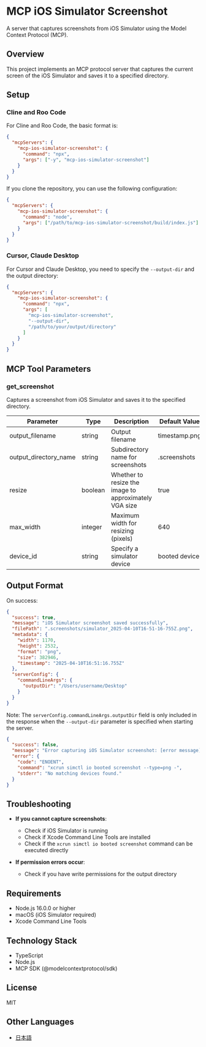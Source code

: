 # MCP iOS Simulator Screenshot

A server that captures screenshots from iOS Simulator using the Model Context Protocol (MCP).

## Overview

This project implements an MCP protocol server that captures the current screen of the iOS Simulator and saves it to a specified directory.

## Setup

### Cline and Roo Code

For Cline and Roo Code, the basic format is:

```json
{
  "mcpServers": {
    "mcp-ios-simulator-screenshot": {
      "command": "npx",
      "args": ["-y", "mcp-ios-simulator-screenshot"]
    }
  }
}
```

If you clone the repository, you can use the following configuration:

```json
{
  "mcpServers": {
    "mcp-ios-simulator-screenshot": {
      "command": "node",
      "args": ["/path/to/mcp-ios-simulator-screenshot/build/index.js"]
    }
  }
}
```

### Cursor, Claude Desktop

For Cursor and Claude Desktop, you need to specify the `--output-dir` and the output directory:

```json
{
  "mcpServers": {
    "mcp-ios-simulator-screenshot": {
      "command": "npx",
      "args": [
        "mcp-ios-simulator-screenshot",
        "--output-dir",
        "/path/to/your/output/directory"
      ]
    }
  }
}
```

## MCP Tool Parameters

### get_screenshot

Captures a screenshot from iOS Simulator and saves it to the specified directory.

| Parameter             | Type    | Description                                           | Default Value |
| --------------------- | ------- | ----------------------------------------------------- | ------------- |
| output_filename       | string  | Output filename                                       | timestamp.png |
| output_directory_name | string  | Subdirectory name for screenshots                     | .screenshots  |
| resize                | boolean | Whether to resize the image to approximately VGA size | true          |
| max_width             | integer | Maximum width for resizing (pixels)                   | 640           |
| device_id             | string  | Specify a simulator device                            | booted device |

## Output Format

On success:

```json
{
  "success": true,
  "message": "iOS Simulator screenshot saved successfully",
  "filePath": ".screenshots/simulator_2025-04-10T16-51-16-755Z.png",
  "metadata": {
    "width": 1170,
    "height": 2532,
    "format": "png",
    "size": 382946,
    "timestamp": "2025-04-10T16:51:16.755Z"
  },
  "serverConfig": {
    "commandLineArgs": {
      "outputDir": "/Users/username/Desktop"
    }
  }
}
```

Note: The `serverConfig.commandLineArgs.outputDir` field is only included in the response when the `--output-dir` parameter is specified when starting the server.

```json
{
  "success": false,
  "message": "Error capturing iOS Simulator screenshot: [error message]",
  "error": {
    "code": "ENOENT",
    "command": "xcrun simctl io booted screenshot --type=png -",
    "stderr": "No matching devices found."
  }
}
```

## Troubleshooting

- **If you cannot capture screenshots**:

  - Check if iOS Simulator is running
  - Check if Xcode Command Line Tools are installed
  - Check if the `xcrun simctl io booted screenshot` command can be executed directly

- **If permission errors occur**:
  - Check if you have write permissions for the output directory

## Requirements

- Node.js 16.0.0 or higher
- macOS (iOS Simulator required)
- Xcode Command Line Tools

## Technology Stack

- TypeScript
- Node.js
- MCP SDK (@modelcontextprotocol/sdk)

## License

MIT

## Other Languages

- [日本語](README.ja.md)

